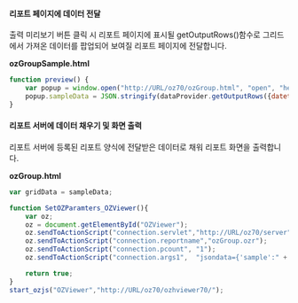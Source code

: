 #### 리포트 페이지에 데이터 전달

출력 미리보기 버튼 클릭 시 리포트 페이지에 표시될 getOutputRows()함수로 그리드에서 가져온 데이터를 팝업되어 보여질 리포트 페이지에 전달합니다.

**ozGroupSample.html**

```js
function preview() {
    var popup = window.open("http://URL/oz70/ozGroup.html", "open", "height=900,width=1300,resizable=yes");
    popup.sampleData = JSON.stringify(dataProvider.getOutputRows({datetimeFormat: "yyyy/MM/dd"}));
}
```


#### 리포트 서버에 데이터 채우기 및 화면 출력

리포트 서버에 등록된 리포트 양식에 전달받은 데이터로 채워 리포트 화면을 출력합니다.

**ozGroup.html**

```js
var gridData = sampleData;

function SetOZParamters_OZViewer(){
    var oz;
    oz = document.getElementById("OZViewer");
    oz.sendToActionScript("connection.servlet","http://URL/oz70/server");
    oz.sendToActionScript("connection.reportname","ozGroup.ozr");
    oz.sendToActionScript("connection.pcount", "1");
    oz.sendToActionScript("connection.args1",  "jsondata={'sample':" + gridData + " }");

    return true;
}
start_ozjs("OZViewer","http://URL/oz70/ozhviewer70/");
```